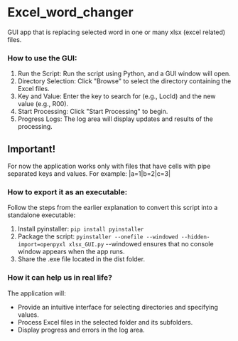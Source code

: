 # Excel_word_changer
GUI app that is replacing selected word in one or many xlsx (excel related) files. 


### How to use the GUI:
1. Run the Script: Run the script using Python, and a GUI window will open.
2. Directory Selection: Click "Browse" to select the directory containing the Excel files.
3. Key and Value: Enter the key to search for (e.g., LocId) and the new value (e.g., R00).
4. Start Processing: Click "Start Processing" to begin.
5. Progress Logs: The log area will display updates and results of the processing.

## Important! ## 
For now the application works only with files that have cells with pipe separated keys and values. For example: |a=1|b=2|c=3|

### How to export it as an executable:
Follow the steps from the earlier explanation to convert this script into a standalone executable:
1. Install pyinstaller:
    `pip install pyinstaller`
2. Package the script: 
    `pyinstaller --onefile --windowed --hidden-import=openpyxl xlsx_GUI.py`
--windowed ensures that no console window appears when the app runs.
3. Share the .exe file located in the dist folder.


### How it can help us in real life?
The application will:
* Provide an intuitive interface for selecting directories and specifying values.
* Process Excel files in the selected folder and its subfolders.
* Display progress and errors in the log area.

